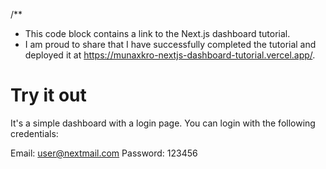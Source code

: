 /\*\*

- This code block contains a link to the Next.js dashboard tutorial.
- I am proud to share that I have successfully completed the tutorial and deployed it at https://munaxkro-nextjs-dashboard-tutorial.vercel.app/.

# **Try it out**

It's a simple dashboard with a login page. You can login with the following credentials:

Email: user@nextmail.com
Password: 123456
